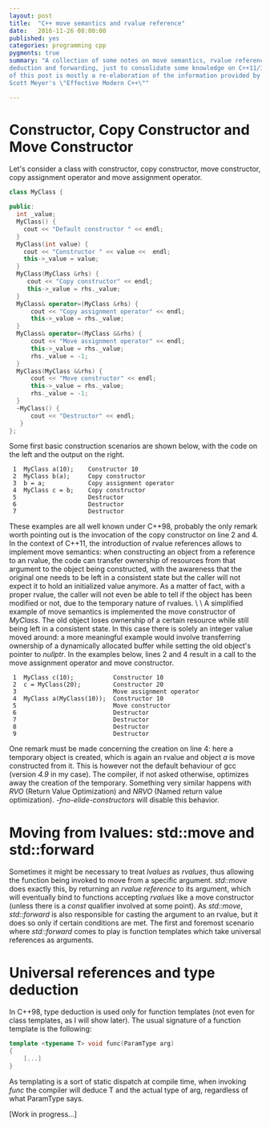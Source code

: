 ```yaml
---
layout: post
title:  "C++ move semantics and rvalue reference"
date:   2016-11-26 08:00:00
published: yes
categories: programming cpp
pygments: true
summary: "A collection of some notes on move semantics, rvalue reference, type
deduction and forwarding, just to consolidate some knowledge on C++11/14. The content
of this post is mostly a re-elaboration of the information provided by
Scott Meyer's \"Effective Modern C++\""

---
```


Constructor, Copy Constructor and Move Constructor
=======

Let's consider a class with constructor, copy constructor, move constructor,
copy assignment operator and move assignment operator.

```c++
class MyClass {

public:
  int _value;
  MyClass() {
    cout << "Default constructor " << endl;
  }
  MyClass(int value) {
    cout << "Constructor " << value <<  endl;
    this->_value = value;
  }
  MyClass(MyClass &rhs) {
     cout << "Copy constructor" << endl;
     this->_value = rhs._value;
  }
  MyClass& operator=(MyClass &rhs) {
      cout << "Copy assignment operator" << endl;
      this->_value = rhs._value;
  }
  MyClass& operator=(MyClass &&rhs) {
      cout << "Move assignment operator" << endl;
      this->_value = rhs._value;
      rhs._value = -1;
  }
  MyClass(MyClass &&rhs) {
      cout << "Move constructor" << endl;
      this->_value = rhs._value;
      rhs._value = -1;
  }
  ~MyClass() {
      cout << "Destructor" << endl;
   }
};
```

Some first basic construction scenarios are shown below, with the code on the 
left and the output on the right.

```
 1  MyClass a(10);    Constructor 10
 2  MyClass b(a);     Copy constructor
 3  b = a;            Copy assignment operator
 4  MyClass c = b;    Copy constructor
 5                    Destructor
 6                    Destructor
 7                    Destructor
```
These examples are all well known under C++98, probably the only remark worth pointing
out is the invocation of the copy constructor on line 2 and 4.
In the context of C++11, the introduction of rvalue references allows to implement
move semantics: when constructing an object from a reference to an rvalue, the code
can transfer ownership of resources from that argument to the object being constructed, 
with the awareness that the original one needs to be left in a consistent state but 
the caller will not expect it to hold an initialized value anymore. As a matter
of fact, with a proper rvalue, the caller will not even be able to tell if the object
has been modified or not, due to the temporary nature of rvalues. 
\\
\\
A simplified example of move semantics is implemented the move constructor
of *MyClass*. The old object loses ownership of a certain resource while still
being left in a consistent state. In this case there is solely an integer value 
moved around: a more meaningful example would involve transferring ownership of a 
dynamically allocated buffer while setting the old object's pointer to *nullptr*.
In the examples below, lines 2 and 4 result in a call to the move assignment 
operator and move constructor.

```
 1  MyClass c(10);           Constructor 10
 2  c = MyClass(20);         Constructor 20
 3                           Move assignment operator
 4  MyClass a(MyClass(10));  Constructor 10
 5                           Move constructor
 6                           Destructor
 7                           Destructor
 8                           Destructor
 9                           Destructor
```

One remark must be made concerning the creation on line 4: here a temporary 
object is created, which is again an rvalue and object *a* is move constructed from it.
This is however not the default behaviour of gcc (version *4.9* in my case). The 
compiler, if not asked otherwise, optimizes away the creation of the temporary.
Something very similar happens with *RVO* (Return Value Optimization) and *NRVO*
(Named return value optimization). *-fno-elide-constructors* will disable this behavior.

Moving from lvalues: std::move and std::forward
=======
Sometimes it might be necessary to treat *lvalues* as *rvalues*, thus allowing the 
function being invoked to move from a specific argument. *std::move* does exactly this,
by returning an *rvalue reference* to its argument, which 
will eventually bind to functions accepting *rvalues* like a move constructor (unless
there is a *const* qualifier involved at some point). As *std::move*, *std::forward*
is also responsible for casting the argument to an rvalue, but it does so
only if certain conditions are met. The first and foremost scenario where
*std::forward* comes to play is function templates which take universal references
as arguments.


Universal references and type deduction
=======
In C++98, type deduction is used only for function templates (not even for class
templates, as I will show later). The usual signature of a function template is
the following:

```c++
template <typename T> void func(ParamType arg) 
{
    [...]
}
```
As templating is a sort of static dispatch at compile time, when invoking *func*
the compiler will deduce T and the actual type of arg, regardless of what
ParamType says. 

[Work in progress...]





